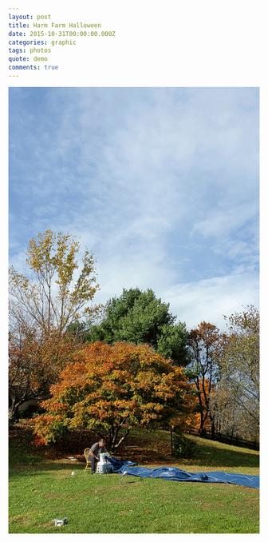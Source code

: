 ```yaml
---
layout: post
title: Harm Farm Halloween
date: 2015-10-31T00:00:00.000Z
categories: graphic
tags: photos
quote: demo
comments: true
---
```


<a href="/img/har.gif" class="swipebox" title="HV repairing the pool cover">
<img src="/img/har.gif" alt="HV repairing the pool cover" class="img img-responsive">
</a>